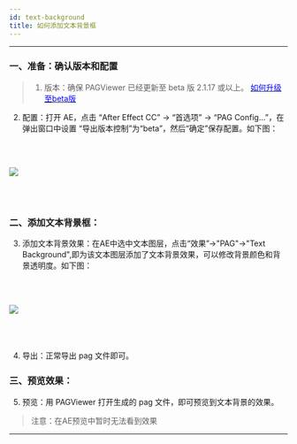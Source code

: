```yaml
---
id: text-background
title: 如何添加文本背景框
---
```

---
### 一、准备：确认版本和配置 <br/>
>  1. 版本：确保 PAGViewer 已经更新至 beta 版 2.1.17 或以上。 [<font color=blue>如何升级至beta版</font>](/docs/beta.html) <br/>

2. 配置：打开 AE，点击 “After Effect CC” -> “首选项” -> “PAG Config...”，在弹出窗口中设置 “导出版本控制”为“beta”，然后“确定”保存配置。如下图：<br/>

<img 
  src='https://pagio-1251316161.file.myqcloud.com/website/static/img/docs/export-beta.jpg' 
  style='margin: 32px 0 48px 0' 
/>
---

###  二、添加文本背景框：<br/>

3. 添加文本背景效果：在AE中选中文本图层，点击“效果”->"PAG"->"Text Background",即为该文本图层添加了文本背景效果，可以修改背景颜色和背景透明度。如下图：<br/>

<img 
  src='https://pagio-1251316161.file.myqcloud.com/website/static/img/docs/text-background-1.jpg' 
  style='margin: 32px 0 48px 0' 
/>
---

4. 导出：正常导出 pag 文件即可。<br/>

### 三、预览效果：<br/>

5. 预览：用 PAGViewer 打开生成的 pag 文件，即可预览到文本背景的效果。
> 注意：在AE预览中暂时无法看到效果

---